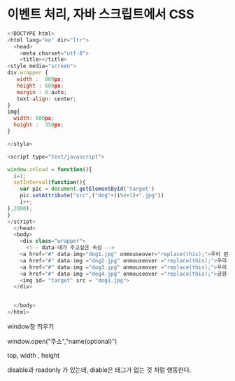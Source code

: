 # 이벤트 처리, 자바 스크립트에서 CSS  

```javascript
<!DOCTYPE html>
<html lang="ko" dir="ltr">
  <head>
    <meta charset="utf-8">
    <title></title>
<style media="screen">
div.wrapper {
   width :  800px;
   height : 600px;
   margin : 0 auto;
   text-align: center;
}
img{
  width: 500px;
  height :  350px;
}

</style>

<script type="text/javascript">

window.onload = function(){
  i=1;
  setInterval(function(){
    var pic = document.getElementById('target')
    pic.setAttribute("src",("dog"+(i%4+1)+".jpg"))
    i++;
},2000);
}
</script>
  </head>
  <body>
    <div class="wrapper">
      <!-- data-내가 주고싶은 속성 -->
    <a href="#" data-img="dog1.jpg" onmouseover="replace(this);">우리 핀이1</a>&nbsp;
    <a href="#" data-img ="dog2.jpg" onmouseover ="replace(this);">우리 핀이2</a>&nbsp;
    <a href="#" data-img ="dog3.jpg" onmouseover ="replace(this);">우리 핀이3</a>&nbsp;
    <a href="#" data-img ="dog4.jpg" onmouseover ="replace(this);">공원</a>&nbsp;<br>
    <img id= "target" src = "dog1.jpg">
  </div>


  </body>
</html>

```





window창 띄우기



window.open("주소","name(optional)")

top, width , height



disable과 readonly 가 있는데, diable은 태그가 없는 것 처럼 행동한다.

